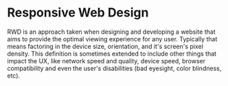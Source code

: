 # Responsive Web Design

RWD is an approach taken when designing and developing a website that aims to provide the optimal viewing experience for any user.
Typically that means factoring in the device size, orientation, and it's screen's pixel density.
This definition is sometimes extended to include other things that impact the UX,
like network speed and quality, device speed, browser compatibility and even the user's disabilities (bad eyesight, color blindness, etc).